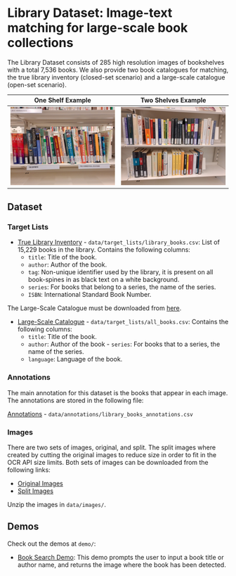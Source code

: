 # Library Dataset: Image-text matching for large-scale book collections

The Library Dataset consists of 285 high resolution images of bookshelves with a total 7,536 books. We also provide two book catalogues for matching, the true library inventory (closed-set scenario) and a large-scale catalogue (open-set scenario).

One Shelf Example             |  Two Shelves Example
:-------------------------:|:-------------------------:
![](sample_images/one_shelf_example.jpg)  |  ![](sample_images/two_shelves_example.jpg)

## Dataset

### Target Lists
- [True Library Inventory](data/target_lists/library_books.csv) - `data/target_lists/library_books.csv`: List of 15,229 books in the library. Contains the following columns:
  - `title`: Title of the book.
  - `author`: Author of the book.
  - `tag`: Non-unique identifier used by the library, it is present on all book-spines in as black text on a white background.
  - `series`: For books that belong to a series, the name of the series.
  - `ISBN`: International Standard Book Number.

The Large-Scale Catalogue must be downloaded from [here](https://cvcuab-my.sharepoint.com/:u:/g/personal/allabres_cvc_uab_cat/ETEdq8Q803tAiRmwypHSnPUBv0tlF_B9pQsJJVB61lRyqw?e=B6gDqb).
- [Large-Scale Catalogue](data/target_lists/all_books.csv) - `data/target_lists/all_books.csv`: Contains the following columns:
  - `title`: Title of the book.
  - `author`: Author of the book  - `series`: For books that to a series, the name of the series.
  - `language`: Language of the book.

  
### Annotations
The main annotation for this dataset is the books that appear in each image. The annotations are stored in the following file:

[Annotations](data/annotations/library_books_annotations.csv) - `data/annotations/library_books_annotations.csv`


### Images

There are two sets of images, original, and split. The split images where created by cutting the original images to reduce size in order to fit in the OCR API size limits.
Both sets of images can be downloaded from the following links:
- [Original Images](https://cvcuab-my.sharepoint.com/:u:/g/personal/allabres_cvc_uab_cat/EeLjfNfMHItDps97t7xZ7UgBW-xBnuewRbHGEUmGsMpEFg?e=Fnn2Eq)
- [Split Images](https://cvcuab-my.sharepoint.com/:u:/g/personal/allabres_cvc_uab_cat/ES2oBS5DuhROlKbHQIGS0akBQuG3KO_8c5QNd27QhZaYOg?e=Y6XTyz)

Unzip the images in `data/images/`.

## Demos

Check out the demos at `demo/`:

- [Book Search Demo](demo/search_demo/README.md): This demo prompts the user to input a book title or author name, and returns the image where the book has been detected.

